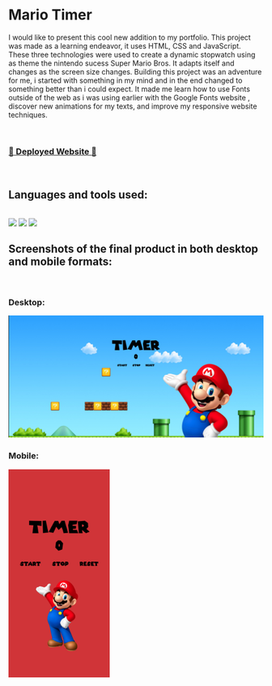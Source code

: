 # Mario Timer

I would like to present this cool new addition to my portfolio. This project was made as a learning endeavor, it uses HTML, CSS and JavaScript. These three technologies were used to create a dynamic stopwatch using as theme the nintendo sucess Super Mario Bros.
It adapts itself and changes as the screen size changes. Building this project was an adventure for me, i started with something in my mind and in the end changed to something better than i could expect. It made me learn how to use Fonts outside of the web as i was using earlier with the Google Fonts website
, discover new animations for my texts, and improve my responsive website techniques.

<br>
<h3><a href="https://lucascosta96rs.github.io/Mario-Timer/">🔗 Deployed Website 🔗</a></h3>
<br>


<h2>Languages and tools used:</h2>
</br>
   <img src="https://img.shields.io/badge/HTML5-E34F26?style=for-the-badge&logo=html5&logoColor=white"/>
   <img src="https://img.shields.io/badge/CSS3-1572B6?style=for-the-badge&logo=css3&logoColor=white"/>
   <img src="https://img.shields.io/badge/JavaScript-F7DF1E?style=for-the-badge&logo=javascript&logoColor=black"/>


<h2>Screenshots of the final product in both desktop and mobile formats:</h2>
</br>
<h3>Desktop:</h3>
<img src="https://github.com/LucasCosta96RS/Mario-Timer/blob/main/Final-product-screenshots/Mario-timer-desktop.png" style="width:600px" />
<h3>Mobile:</h3>
<img src="https://github.com/LucasCosta96RS/Mario-Timer/blob/main/Final-product-screenshots/Mario-timer-mobile.png" style="width:200px"; />
